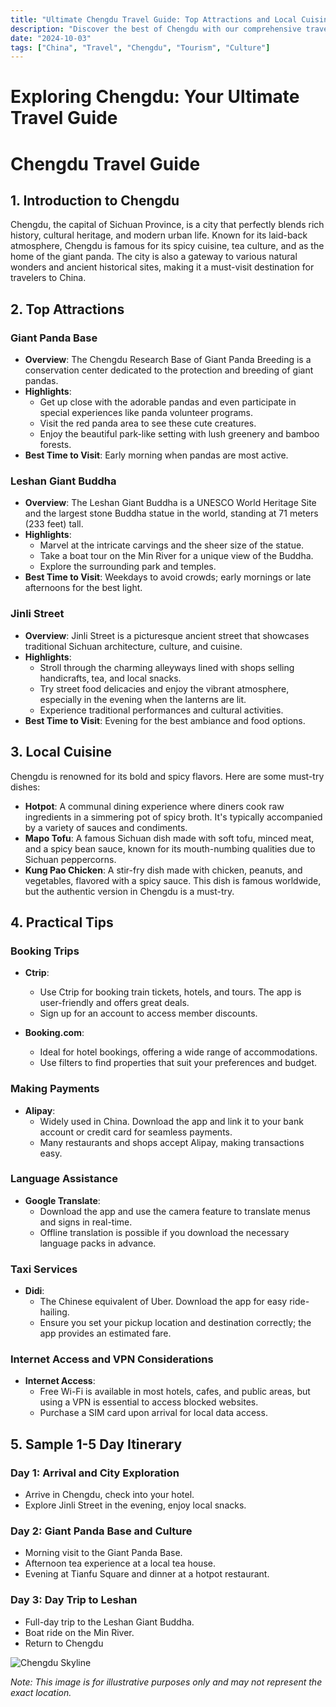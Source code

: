 ```yaml
---
title: "Ultimate Chengdu Travel Guide: Top Attractions and Local Cuisine"
description: "Discover the best of Chengdu with our comprehensive travel guide. Explore top attractions, savor local cuisine, and get insider tips for an unforgettable Chinese adventure."
date: "2024-10-03"
tags: ["China", "Travel", "Chengdu", "Tourism", "Culture"]
---
```


# Exploring Chengdu: Your Ultimate Travel Guide

# Chengdu Travel Guide

## 1. Introduction to Chengdu
Chengdu, the capital of Sichuan Province, is a city that perfectly blends rich history, cultural heritage, and modern urban life. Known for its laid-back atmosphere, Chengdu is famous for its spicy cuisine, tea culture, and as the home of the giant panda. The city is also a gateway to various natural wonders and ancient historical sites, making it a must-visit destination for travelers to China.

## 2. Top Attractions

### Giant Panda Base
- **Overview**: The Chengdu Research Base of Giant Panda Breeding is a conservation center dedicated to the protection and breeding of giant pandas.
- **Highlights**:
  - Get up close with the adorable pandas and even participate in special experiences like panda volunteer programs.
  - Visit the red panda area to see these cute creatures.
  - Enjoy the beautiful park-like setting with lush greenery and bamboo forests.
- **Best Time to Visit**: Early morning when pandas are most active.

### Leshan Giant Buddha
- **Overview**: The Leshan Giant Buddha is a UNESCO World Heritage Site and the largest stone Buddha statue in the world, standing at 71 meters (233 feet) tall.
- **Highlights**:
  - Marvel at the intricate carvings and the sheer size of the statue.
  - Take a boat tour on the Min River for a unique view of the Buddha.
  - Explore the surrounding park and temples.
- **Best Time to Visit**: Weekdays to avoid crowds; early mornings or late afternoons for the best light.

### Jinli Street
- **Overview**: Jinli Street is a picturesque ancient street that showcases traditional Sichuan architecture, culture, and cuisine.
- **Highlights**:
  - Stroll through the charming alleyways lined with shops selling handicrafts, tea, and local snacks.
  - Try street food delicacies and enjoy the vibrant atmosphere, especially in the evening when the lanterns are lit.
  - Experience traditional performances and cultural activities.
- **Best Time to Visit**: Evening for the best ambiance and food options.

## 3. Local Cuisine
Chengdu is renowned for its bold and spicy flavors. Here are some must-try dishes:

- **Hotpot**: A communal dining experience where diners cook raw ingredients in a simmering pot of spicy broth. It's typically accompanied by a variety of sauces and condiments.
- **Mapo Tofu**: A famous Sichuan dish made with soft tofu, minced meat, and a spicy bean sauce, known for its mouth-numbing qualities due to Sichuan peppercorns.
- **Kung Pao Chicken**: A stir-fry dish made with chicken, peanuts, and vegetables, flavored with a spicy sauce. This dish is famous worldwide, but the authentic version in Chengdu is a must-try.

## 4. Practical Tips

### Booking Trips
- **Ctrip**: 
  - Use Ctrip for booking train tickets, hotels, and tours. The app is user-friendly and offers great deals. 
  - Sign up for an account to access member discounts.

- **Booking.com**: 
  - Ideal for hotel bookings, offering a wide range of accommodations. 
  - Use filters to find properties that suit your preferences and budget.

### Making Payments
- **Alipay**: 
  - Widely used in China. Download the app and link it to your bank account or credit card for seamless payments.
  - Many restaurants and shops accept Alipay, making transactions easy.

### Language Assistance
- **Google Translate**: 
  - Download the app and use the camera feature to translate menus and signs in real-time.
  - Offline translation is possible if you download the necessary language packs in advance.

### Taxi Services
- **Didi**: 
  - The Chinese equivalent of Uber. Download the app for easy ride-hailing.
  - Ensure you set your pickup location and destination correctly; the app provides an estimated fare.

### Internet Access and VPN Considerations
- **Internet Access**: 
  - Free Wi-Fi is available in most hotels, cafes, and public areas, but using a VPN is essential to access blocked websites.
  - Purchase a SIM card upon arrival for local data access.

## 5. Sample 1-5 Day Itinerary

### Day 1: Arrival and City Exploration
- Arrive in Chengdu, check into your hotel.
- Explore Jinli Street in the evening, enjoy local snacks.

### Day 2: Giant Panda Base and Culture
- Morning visit to the Giant Panda Base.
- Afternoon tea experience at a local tea house.
- Evening at Tianfu Square and dinner at a hotpot restaurant.

### Day 3: Day Trip to Leshan
- Full-day trip to the Leshan Giant Buddha.
- Boat ride on the Min River.
- Return to Chengdu

<img src="https://source.unsplash.com/1600x900/?Chengdu,cityscape" alt="Chengdu Skyline" loading="lazy">

*Note: This image is for illustrative purposes only and may not represent the exact location.*

